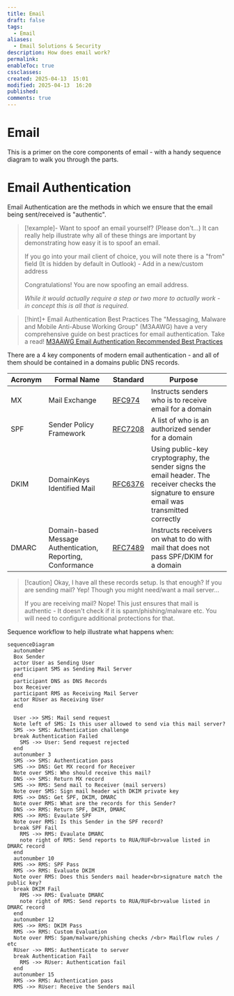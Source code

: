 ```yaml
---
title: Email
draft: false
tags:
  - Email
aliases:
  - Email Solutions & Security
description: How does email work?
permalink: 
enableToc: true
cssclasses: 
created: 2025-04-13  15:01
modified: 2025-04-13  16:20
published: 
comments: true
---
```

# Email

This is a primer on the core components of email - with a handy sequence diagram to walk you through the parts. 

# Email Authentication

Email Authentication are the methods in which we ensure that the email being sent/received is "authentic".

> [!example]- Want to spoof an email yourself? (Please don't...)
> It can really help illustrate why all of these things are important by demonstrating how easy it is to spoof an email.
> 
> If you go into your mail client of choice, you will note there is a "from" field (It is hidden by default in Outlook) - Add in a new/custom address
> 
> Congratulations! You are now spoofing an email address. 
> 
> *While it would actually require a step or two more to actually work - in concept this is all that is required.* 
 
> [!hint]+ Email Authentication Best Practices
> The "Messaging, Malware and Mobile Anti-Abuse Working Group" (M3AAWG)  have a very comprehensive guide on best practices for email authentication. Take a read!
>[ M3AAWG Email Authentication Recommended Best Practices](https://www.m3aawg.org/sites/default/files/m3aawg-email-authentication-recommended-best-practices-09-2020.pdf)

There are a 4 key components of modern email authentication - and all of them should be contained in a domains public DNS records. 

| Acronym | Formal Name                                                 | Standard                                               | Purpose                                                                                                                                       |     |
| ------- | ----------------------------------------------------------- | ------------------------------------------------------ | --------------------------------------------------------------------------------------------------------------------------------------------- | --- |
| MX      | Mail Exchange                                               | [RFC974](https://www.rfc-editor.org/rfc/rfc974.html)   | Instructs senders who is to receive email for a domain                                                                                        |     |
| SPF     | Sender Policy Framework                                     | [RFC7208](https://www.rfc-editor.org/rfc/rfc7208.html) | A list of who is an authorized sender for a domain                                                                                            |     |
| DKIM    | DomainKeys Identified Mail                                  | [RFC6376](https://www.rfc-editor.org/rfc/rfc6376.html) | Using public-key cryptography, the sender signs the email header. The receiver checks the signature to ensure email was transmitted correctly |     |
| DMARC   | Domain-based Message Authentication, Reporting, Conformance | [RFC7489](https://www.rfc-editor.org/rfc/rfc7489.html) | Instructs receivers on what to do with mail that does not pass SPF/DKIM for a domain                                                          |     |

> [!caution] Okay, I have all these records setup. Is that enough?
> If you are  sending mail? Yep! 
> 	Though you might need/want a mail server...
> 
> If you are receiving mail? Nope! 
> 	This just ensures that mail is authentic - It doesn't check if it is spam/phishing/malware etc. You will need to configure additional protections for that. 

Sequence workflow to help illustrate what happens when:
```mermaid
sequenceDiagram
  autonumber
  Box Sender
  actor User as Sending User
  participant SMS as Sending Mail Server
  end
  participant DNS as DNS Records
  box Receiver
  participant RMS as Receiving Mail Server
  actor RUser as Receiving User
  end

  User ->> SMS: Mail send request
  Note left of SMS: Is this user allowed to send via this mail server?
  SMS ->> SMS: Authentication challenge
  break Authentication Failed
    SMS ->> User: Send request rejected
  end
  autonumber 3
  SMS ->> SMS: Authentication pass
  SMS ->> DNS: Get MX record for Receiver
  Note over SMS: Who should receive this mail?
  DNS ->> SMS: Return MX record
  SMS ->> RMS: Send mail to Receiver (mail servers)
  Note over SMS: Sign mail header with DKIM private key
  RMS ->> DNS: Get SPF, DKIM, DMARC
  Note over RMS: What are the records for this Sender?
  DNS ->> RMS: Return SPF, DKIM, DMARC
  RMS ->> RMS: Evaulate SPF
  Note over RMS: Is this Sender in the SPF record?
  break SPF Fail
    RMS ->> RMS: Evaulate DMARC
    note right of RMS: Send reports to RUA/RUF<br>value listed in DMARC record
  end
  autonumber 10
  RMS ->> RMS: SPF Pass
  RMS ->> RMS: Evaluate DKIM
  Note over RMS: Does this Senders mail header<br>signature match the public key?
  break DKIM Fail
    RMS ->> RMS: Evaluate DMARC
    note right of RMS: Send reports to RUA/RUF<br>value listed in DMARC record
  end
  autonumber 12
  RMS ->> RMS: DKIM Pass
  RMS ->> RMS: Custom Evaluation
  Note over RMS: Spam/malware/phishing checks /<br> Mailflow rules / etc
  RUser ->> RMS: Authenticate to server
  break Authentication Fail
    RMS ->> RUser: Authentication fail
  end
  autonumber 15
  RMS ->> RMS: Authentication pass
  RMS ->> RUser: Receive the Senders mail
```

